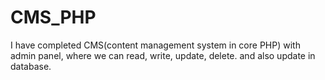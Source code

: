 # CMS_PHP
I have completed CMS(content management system in core PHP) with admin panel, where we can read, write, update, delete. and also update in database.
